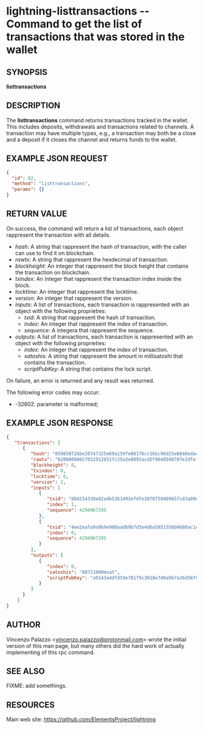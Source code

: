 lightning-listtransactions -- Command to get the list of transactions that was stored in the wallet
============================================================

SYNOPSIS
--------

**listtransactions**

DESCRIPTION
-----------

The **listtransactions** command returns transactions tracked in the wallet. This includes deposits, withdrawals and transactions related to channels. A transaction may have multiple types, e.g., a transaction may both be a close and a deposit if it closes the channel and returns funds to the wallet.

EXAMPLE JSON REQUEST
------------
```json
{
  "id": 82,
  "method": "listtransactions",
  "params": {}
}
```

RETURN VALUE
------------

On success, the command will return a list of transactions, each object rappresent the transaction with all details.

- *hash*: A string that rappresent  the hash of transaction, with the caller can use to find it on blockchain.
- *rawtx*: A string that rappresent the hexdecimal of transaction.
- *blockheight*: An integer that rappresent the block height that contains the transaction on blockchain.
- *txindex*: An integer that rappresent the transaction index inside the block.
- *locktime*: An integer that rappresent the locktime.
- *version*: An integer that rappresent the version.
- *inputs*: A list of transactions, each transaction is rappresented with an object with the following proprieties:
  - *txid*: A string that rappresent the hash of transaction.
  - *index*: An integer that rappresent the index of transaction.
  - *sequence*: A integera that rappresent the sequence.
- *outputs*: A list of transactions, each transaction is rappresented with an object with the following proprieties:
  - *index*: An integer that rappresent the index of transaction.
  - *satoshis*: A string that rappresent the amount in millisatoshi that contains the transaction.
  - *scriptPubKey*: A string that contains the lock script.
  
On failure, an error is returned and any result was returned.

The following error codes may occur:

- -32602: parameter is malformed;

EXAMPLE JSON RESPONSE
-----
```json
{
   "transactions": [
      {
         "hash": "05985072bbe20747325e69a159fe08176cc1bbc96d25e8848edad2dddc1165d0",
         "rawtx": "02000000027032912651fc25a3e0893acd5f9640598707e2dfef92143bb5a4020e335442800100000017160014a5f48b9aa3cb8ca6cc1040c11e386745bb4dc932ffffffffd229a4b4f78638ebcac10a68b0561585a5d6e4d3b769ad0a909e9b9afaeae24e00000000171600145c83da9b685f9142016c6f5eb5f98a45cfa6f686ffffffff01915a01000000000017a9143a4dfd59e781f9c3018e7d0a9b7a26d58f8d22bf8700000000",
         "blockheight": 0,
         "txindex": 0,
         "locktime": 0,
         "version": 2,
         "inputs": [
            {
               "txid": "804254330e02a4b53b1492efdfe207875940965fcd3a89e0a325fc5126913270",
               "index": 1,
               "sequence": 4294967295
            },
            {
               "txid": "4ee2eafa9a9b9e900aad69b7d3e4d6a5851556b0680ac1caeb3886f7b4a429d2",
               "index": 0,
               "sequence": 4294967295
            }
         ],
         "outputs": [
            {
               "index": 0,
               "satoshis": "88721000msat",
               "scriptPubKey": "a9143a4dfd59e781f9c3018e7d0a9b7a26d58f8d22bf87"
            }
         ]
      }
    ]
}
```


AUTHOR
------

Vincenzo Palazzo <<vincenzo.palazzo@protonmail.com>> wrote the initial version of this man page, but many others did the hard work of actually implementing of this rpc command.

SEE ALSO
--------

FIXME: add somethings.

RESOURCES
---------

Main web site: <https://github.com/ElementsProject/lightning>
